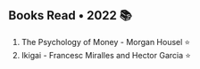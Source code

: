 ## Books Read • 2022 📚

1. The Psychology of Money - Morgan Housel ⭐
2. Ikigai - Francesc Miralles and Hector Garcia ⭐
